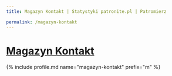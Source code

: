```yaml
---
title: Magazyn Kontakt | Statystyki patronite.pl | Patromierz

permalink: /magazyn-kontakt
---
```


# [Magazyn Kontakt](https://patronite.pl/magazyn-kontakt)

{% include profile.md name="magazyn-kontakt" prefix="m" %}
